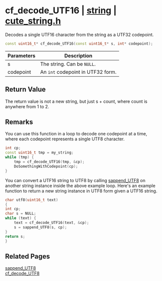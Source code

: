 # cf_decode_UTF16 | [string](https://github.com/RandyGaul/cute_framework/blob/master/docs/string_readme.md) | [cute_string.h](https://github.com/RandyGaul/cute_framework/blob/master/include/cute_string.h)

Decodes a single UTF16 character from the string as a UTF32 codepoint.

```cpp
const uint16_t* cf_decode_UTF16(const uint16_t* s, int* codepoint);
```

Parameters | Description
--- | ---
s | The string. Can be `NULL`.
codepoint | An `int` codepoint in UTF32 form.

## Return Value

The return value is not a new string, but just s + count, where count is anywhere from 1 to 2.

## Remarks

You can use this function in a loop to decode one codepoint at a time, where each codepoint
represents a single UTF8 character.

```cpp
int cp;
const uint16_t tmp = my_string;
while (tmp) {
    tmp = cf_decode_UTF16(tmp, &cp);
    DoSomethingWithCodepoint(cp);
}
```

You can convert a UTF16 string to UTF8 by calling [sappend_UTF8](https://github.com/RandyGaul/cute_framework/blob/master/docs/string/sappend_utf8.md) on another string
instance inside the above example loop. Here's an example function to return a new string
instance in UTF8 form given a UTF16 string.

```cpp
char utf8(uint16_t text)
{
int cp;
char s = NULL;
while (text) {
    text = cf_decode_UTF16(text, &cp);
    s = sappend_UTF8(s, cp);
}
return s;
}
```

## Related Pages

[sappend_UTF8](https://github.com/RandyGaul/cute_framework/blob/master/docs/string/sappend_utf8.md)  
[cf_decode_UTF8](https://github.com/RandyGaul/cute_framework/blob/master/docs/string/cf_decode_utf8.md)  
